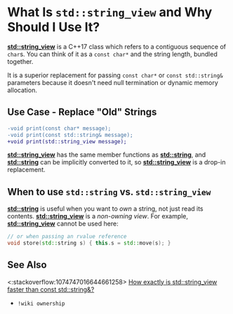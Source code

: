 # What Is `std::string_view` and Why Should I Use It?

**[std::string_view][sv]**
is a C++17 class which refers to a contiguous sequence of `char`s.
You can think of it as a `const char*` and the string length,
bundled together.

It is a superior replacement for passing `const char*` or `const std::string&` parameters
because it doesn't need null termination or dynamic memory allocation.

## Use Case - Replace "Old" Strings

```diff
-void print(const char* message);
-void print(const std::string& message);
+void print(std::string_view message);
```
**[std::string_view][sv]** has the same member functions as
**[std::string][s]**,
and **[std::string][s]** can be implicitly converted to it,
so **[std::string_view][sv]** is a drop-in replacement.

## When to use `std::string` vs. `std::string_view`

**[std::string][s]** is useful when you want to *own* a string,
not just read its contents.
**[std::string_view][sv]** is a *non-owning view*.
For example, **[std::string_view][sv]** cannot be used here:
```cpp
// or when passing an rvalue reference
void store(std::string s) { this.s = std::move(s); }
```

## See Also

<:stackoverflow:1074747016644661258>
[How exactly is std::string_view faster than const std::string&?](https://stackoverflow.com/q/40127965/5740428)
- `!wiki ownership`

[sv]: https://en.cppreference.com/w/cpp/string/basic_string_view
[s]: https://en.cppreference.com/w/cpp/string/basic_string
